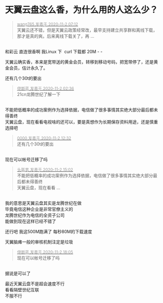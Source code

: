 # 天翼云盘这么香，为什么用的人这么少？


<div class="quote"><blockquote><font size="2"><a href="https://www.hostloc.com/forum.php?mod=redirect&amp;goto=findpost&amp;pid=9387003&amp;ptid=761092" target="_blank"><font color="#999999">wang765 发表于 2020-11-2 07:12</font></a></font><br />
天翼云还不错，但是天翼云政策经常改，最早支持建立共享群和离线下载，那才是真的爽。后来离线下载关了，再 ...</blockquote></div><br />
和彩云 直连很香啊 我Linux 下&nbsp;&nbsp;curl 下载都 20M - -

天翼云确实香，本来是宽带送的黄金会员，转移到移动号码，把宽带停了，还是黄金会员，估计永久了。

还有几个30t的要出<img id="aimg_on5ss" onclick="zoom(this, this.src, 0, 0, 0)" class="zoom" src="https://cdn.jsdelivr.net/gh/hishis/forum-master/public/images/patch.gif" onmouseover="img_onmouseoverfunc(this)" onload="thumbImg(this)" border="0" alt="" />

<div class="quote"><blockquote><font size="2"><a href="https://www.hostloc.com/forum.php?mod=redirect&amp;goto=findpost&amp;pid=9386945&amp;ptid=761092" target="_blank"><font color="#999999">伊斯蓝 发表于 2020-11-2 02:36</font></a></font><br />
21cn龙腾世纪了解一下</blockquote></div><br />
不能把低概率的成功案例作为选择依据，电信做了很多事情其实绝大部分最后都未得善终<br />
天翼云盘，现在看看电视啥的还可以，要是真想作为长期保存资料用途，还是慎重选择吧

<div class="quote"><blockquote><font size="2"><a href="https://www.hostloc.com/forum.php?mod=redirect&amp;goto=findpost&amp;pid=9388376&amp;ptid=761092" target="_blank"><font color="#999999">0000 发表于 2020-11-2 12:32</font></a></font><br />
还有几个30t的要出</blockquote></div><br />
现在可以帐号迁移了吗

<div class="quote"><blockquote><font size="2"><a href="https://www.hostloc.com/forum.php?mod=redirect&amp;goto=findpost&amp;pid=9389320&amp;ptid=761092" target="_blank"><font color="#999999">头盔男 发表于 2020-11-2 15:02</font></a></font><br />
不能把低概率的成功案例作为选择依据，电信做了很多事情其实绝大部分最后都未得善终<br />
天翼云盘，现在看看 ...</blockquote></div><br />
我的意思是天翼云盘其实是龙腾世纪在做<br />
毕竟电信这种企业是非常官僚主义的<br />
龙腾世纪作为电信的全资子公司<br />
能做到现在这样已经不错了

还行吧 我这500M跑满了 每秒80M的下载速度

天翼脑瘫一般的审核机制注定是垃圾

<div class="quote"><blockquote><font size="2"><a href="https://www.hostloc.com/forum.php?mod=redirect&amp;goto=findpost&amp;pid=9390312&amp;ptid=761092" target="_blank"><font color="#999999">伊斯蓝 发表于 2020-11-2 18:05</font></a></font><br />
现在可以帐号迁移了吗</blockquote></div><br />
据说是可以了<img id="aimg_k69Wz" onclick="zoom(this, this.src, 0, 0, 0)" class="zoom" src="https://cdn.jsdelivr.net/gh/hishis/forum-master/public/images/patch.gif" onmouseover="img_onmouseoverfunc(this)" onload="thumbImg(this)" border="0" alt="" />

最近天翼云盘不是超会速度不行<br />
<img id="aimg_HGi11" onclick="zoom(this, this.src, 0, 0, 0)" class="zoom" src="https://kyun.ltyuanfang.cn/tc/2020/11/04/30aa84b735aae.png" onmouseover="img_onmouseoverfunc(this)" onload="thumbImg(this)" border="0" alt="" /><br />
看看隔壁世纪互联<br />
<img id="aimg_cqX9J" onclick="zoom(this, this.src, 0, 0, 0)" class="zoom" src="https://kyun.ltyuanfang.cn/tc/2020/11/04/5bfe9587280a1.png" onmouseover="img_onmouseoverfunc(this)" onload="thumbImg(this)" border="0" alt="" /><br />
不服不行<img src="static/image/smiley/yct/022.gif" smilieid="42" border="0" alt="" />
